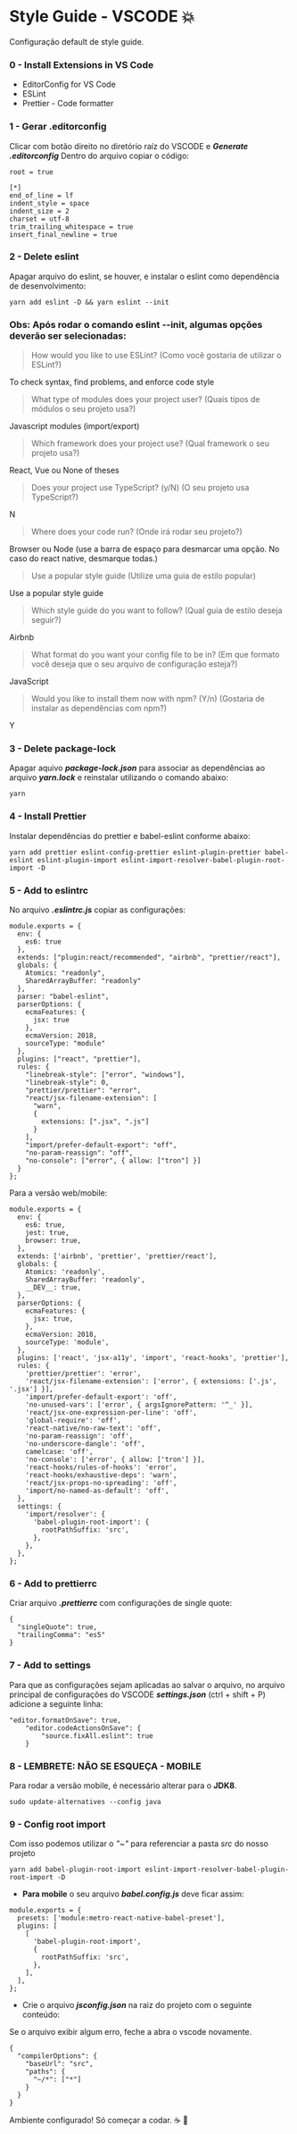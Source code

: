 # Style Guide - VSCODE :boom:
Configuração default de style guide.

### 0 - Install Extensions in VS Code
* EditorConfig for VS Code
* ESLint
* Prettier - Code formatter

### 1 - Gerar .editorconfig
Clicar com botão direito no diretório raíz do VSCODE e ***Generate .editorconfig***
Dentro do arquivo copiar o código:
```
root = true

[*]
end_of_line = lf
indent_style = space
indent_size = 2
charset = utf-8
trim_trailing_whitespace = true
insert_final_newline = true
```

### 2 - Delete eslint
Apagar arquivo do eslint, se houver, e instalar o eslint como dependência de desenvolvimento:
```
yarn add eslint -D && yarn eslint --init
```
### Obs: Após rodar o comando eslint --init, algumas opções deverão ser selecionadas:
> How would you like to use ESLint? (Como você gostaria de utilizar o ESLint?)

 To check syntax, find problems, and enforce code style

> What type of modules does your project user? (Quais tipos de módulos o seu projeto usa?)

Javascript modules (import/export)

> Which framework does your project use? (Qual framework o seu projeto usa?)
 
React, Vue ou None of theses

> Does your project use TypeScript? (y/N) (O seu projeto usa TypeScript?)
 
N

> Where does your code run? (Onde irá rodar seu projeto?)

Browser ou Node (use a barra de espaço para desmarcar uma opção. No caso do react native, desmarque todas.)

> Use a popular style guide (Utilize uma guia de estilo popular)

Use a popular style guide

> Which style guide do you want to follow? (Qual guia de estilo deseja seguir?)

Airbnb 

> What format do you want your config file to be in? (Em que formato você deseja que o seu arquivo de configuração esteja?)

JavaScript

> Would you like to install them now with npm? (Y/n) (Gostaria de instalar as dependências com npm?)

Y



### 3 - Delete package-lock
Apagar aquivo ***package-lock.json*** para associar as dependências ao arquivo ***yarn.lock*** e reinstalar utilizando o comando abaixo:
```
yarn 
```

### 4 - Install Prettier
Instalar dependências do prettier e babel-eslint conforme abaixo:
```
yarn add prettier eslint-config-prettier eslint-plugin-prettier babel-eslint eslint-plugin-import eslint-import-resolver-babel-plugin-root-import -D 
```

### 5 - Add to eslintrc
No arquivo ***.eslintrc.js*** copiar as configurações:
```
module.exports = {
  env: {
    es6: true
  },
  extends: ["plugin:react/recommended", "airbnb", "prettier/react"],
  globals: {
    Atomics: "readonly",
    SharedArrayBuffer: "readonly"
  },
  parser: "babel-eslint",
  parserOptions: {
    ecmaFeatures: {
      jsx: true
    },
    ecmaVersion: 2018,
    sourceType: "module"
  },
  plugins: ["react", "prettier"],
  rules: {
    "linebreak-style": ["error", "windows"],
    "linebreak-style": 0,
    "prettier/prettier": "error",
    "react/jsx-filename-extension": [
      "warn",
      {
        extensions: [".jsx", ".js"]
      }
    ],
    "import/prefer-default-export": "off",
    "no-param-reassign": "off",
    "no-console": ["error", { allow: ["tron"] }]
  }
};
```
Para a versão web/mobile:
```
module.exports = {
  env: {
    es6: true,
    jest: true,
    browser: true,
  },
  extends: ['airbnb', 'prettier', 'prettier/react'],
  globals: {
    Atomics: 'readonly',
    SharedArrayBuffer: 'readonly',
    __DEV__: true,
  },
  parserOptions: {
    ecmaFeatures: {
      jsx: true,
    },
    ecmaVersion: 2018,
    sourceType: 'module',
  },
  plugins: ['react', 'jsx-a11y', 'import', 'react-hooks', 'prettier'],
  rules: {
    'prettier/prettier': 'error',
    'react/jsx-filename-extension': ['error', { extensions: ['.js', '.jsx'] }],
    'import/prefer-default-export': 'off',
    'no-unused-vars': ['error', { argsIgnorePattern: '^_' }],
    'react/jsx-one-expression-per-line': 'off',
    'global-require': 'off',
    'react-native/no-raw-text': 'off',
    'no-param-reassign': 'off',
    'no-underscore-dangle': 'off',
    camelcase: 'off',
    'no-console': ['error', { allow: ['tron'] }],
    'react-hooks/rules-of-hooks': 'error',
    'react-hooks/exhaustive-deps': 'warn',
    'react/jsx-props-no-spreading': 'off',
    'import/no-named-as-default': 'off',
  },
  settings: {
    'import/resolver': {
      'babel-plugin-root-import': {
        rootPathSuffix: 'src',
      },
    },
  },
};

```

### 6 - Add to prettierrc
Criar arquivo ***.prettierrc*** com configurações de single quote:
```
{
  "singleQuote": true,
  "trailingComma": "es5"
}
```

### 7 - Add to settings
Para que as configurações sejam aplicadas ao salvar o arquivo, no arquivo principal de configurações do VSCODE ***settings.json*** (ctrl + shift + P) adicione a seguinte linha:
```
"editor.formatOnSave": true,
    "editor.codeActionsOnSave": {
        "source.fixAll.eslint": true
    }
``` 

### 8 - LEMBRETE: NÃO SE ESQUEÇA - MOBILE

Para rodar a versão mobile, é necessário alterar para o **JDK8**.
```
sudo update-alternatives --config java
```

### 9 - Config root import

Com isso podemos utilizar o *"~"* para referenciar a pasta *src* do nosso projeto
```
yarn add babel-plugin-root-import eslint-import-resolver-babel-plugin-root-import -D
```
- **Para mobile** o seu arquivo ***babel.config.js*** deve ficar assim:
```
module.exports = {
  presets: ['module:metro-react-native-babel-preset'],
  plugins: [
    [
      'babel-plugin-root-import',
      {
        rootPathSuffix: 'src',
      },
    ],
  ],
};
```

- Crie o arquivo ***jsconfig.json*** na raiz do projeto com o seguinte conteúdo:

Se o arquivo exibir algum erro, feche a abra o vscode novamente.
```
{
  "compilerOptions": {
    "baseUrl": "src",
    "paths": {
      "~/*": ["*"]
    }
  }
}
```

Ambiente configurado! Só começar a codar. :coffee: :raised_hands: 
